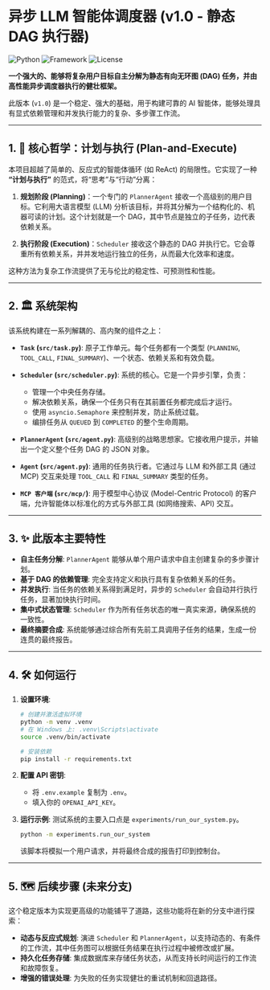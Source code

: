 # 异步 LLM 智能体调度器 (v1.0 - 静态 DAG 执行器)

![Python](https://img.shields.io/badge/Python-3.9%2B-blue)
![Framework](https://img.shields.io/badge/Framework-Asyncio-green)
![License](https://img.shields.io/badge/License-MIT-blue)

**一个强大的、能够将复杂用户目标自主分解为静态有向无环图 (DAG) 任务，并由高性能异步调度器执行的健壮框架。**

此版本 (`v1.0`) 是一个稳定、强大的基础，用于构建可靠的 AI 智能体，能够处理具有显式依赖管理和并发执行能力的复杂、多步骤工作流。

---

## 1. 🚀 核心哲学：计划与执行 (Plan-and-Execute)

本项目超越了简单的、反应式的智能体循环 (如 ReAct) 的局限性。它实现了一种 **“计划与执行”** 的范式，将“思考”与“行动”分离：

1.  **规划阶段 (Planning)**：一个专门的 `PlannerAgent` 接收一个高级别的用户目标。它利用大语言模型 (LLM) 分析该目标，并将其分解为一个结构化的、机器可读的计划。这个计划就是一个 DAG，其中节点是独立的子任务，边代表依赖关系。

2.  **执行阶段 (Execution)**：`Scheduler` 接收这个静态的 DAG 并执行它。它会尊重所有依赖关系，并并发地运行独立的任务，从而最大化效率和速度。

这种方法为复杂工作流提供了无与伦比的稳定性、可预测性和性能。

---

## 2. 🏛️ 系统架构

该系统构建在一系列解耦的、高内聚的组件之上：

*   **`Task` (`src/task.py`)**: 原子工作单元。每个任务都有一个类型 (`PLANNING`, `TOOL_CALL`, `FINAL_SUMMARY`)、一个状态、依赖关系和有效负载。

*   **`Scheduler` (`src/scheduler.py`)**: 系统的核心。它是一个异步引擎，负责：
    *   管理一个中央任务存储。
    *   解决依赖关系，确保一个任务只有在其前置任务都完成后才运行。
    *   使用 `asyncio.Semaphore` 来控制并发，防止系统过载。
    *   编排任务从 `QUEUED` 到 `COMPLETED` 的整个生命周期。

*   **`PlannerAgent` (`src/agent.py`)**: 高级别的战略思想家。它接收用户提示，并输出一个定义整个任务 DAG 的 JSON 对象。

*   **`Agent` (`src/agent.py`)**: 通用的任务执行者。它通过与 LLM 和外部工具 (通过 MCP) 交互来处理 `TOOL_CALL` 和 `FINAL_SUMMARY` 类型的任务。

*   **`MCP 客户端` (`src/mcp/`)**: 用于模型中心协议 (Model-Centric Protocol) 的客户端，允许智能体以标准化的方式与外部工具 (如网络搜索、API) 交互。

---

## 3. ✨ 此版本主要特性

- **自主任务分解**: `PlannerAgent` 能够从单个用户请求中自主创建复杂的多步骤计划。
- **基于 DAG 的依赖管理**: 完全支持定义和执行具有复杂依赖关系的任务。
- **并发执行**: 当任务的依赖关系得到满足时，异步的 `Scheduler` 会自动并行执行任务，显著加快执行时间。
- **集中式状态管理**: `Scheduler` 作为所有任务状态的唯一真实来源，确保系统的一致性。
- **最终摘要合成**: 系统能够通过综合所有先前工具调用子任务的结果，生成一份连贯的最终报告。

---

## 4. 🛠️ 如何运行

1.  **设置环境**:
    ```bash
    # 创建并激活虚拟环境
    python -m venv .venv
    # 在 Windows 上: .venv\Scripts\activate
    source .venv/bin/activate

    # 安装依赖
    pip install -r requirements.txt
    ```

2.  **配置 API 密钥**:
    *   将 `.env.example` 复制为 `.env`。
    *   填入你的 `OPENAI_API_KEY`。

3.  **运行示例**:
    测试系统的主要入口点是 `experiments/run_our_system.py`。
    ```bash
    python -m experiments.run_our_system
    ```
    该脚本将模拟一个用户请求，并将最终合成的报告打印到控制台。

---

## 5. 🗺️ 后续步骤 (未来分支)

这个稳定版本为实现更高级的功能铺平了道路，这些功能将在新的分支中进行探索：

- **动态与反应式规划**: 演进 `Scheduler` 和 `PlannerAgent`，以支持动态的、有条件的工作流，其中任务图可以根据任务结果在执行过程中被修改或扩展。
- **持久化任务存储**: 集成数据库来存储任务状态，从而支持长时间运行的工作流和故障恢复。
- **增强的错误处理**: 为失败的任务实现健壮的重试机制和回退路径。
